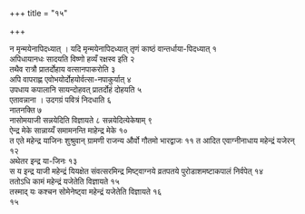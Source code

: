 +++
title = "१५"

+++

 

न मृन्मयेनापिदध्यात् । यदि मृन्मयेनापिदध्यात् तृणं काष्ठं
वान्तर्धाया-पिदध्यात् १   
अपिधायानधः सादयति
विष्णो हव्यँ रक्षस्व इति २   
तथैव रात्रौ प्रातर्दोहाय वत्सानपाकरोति ३   
अपि वापराह्ण एवोभयोर्दोहयोर्वत्सा-नपाकुर्यात् ४   
उपधाय कपालानि
सायन्दोहवत् प्रातर्दोहं दोहयति ५   
एतावन्नाना । उदगग्रं
पवित्रं निदधाति ६   
नातनक्ति ७   
नासोमयाजी सन्नयेदिति विज्ञायते ८
सन्नयेदित्येकेषाम् ९   
ऐन्द्र मेके सान्नाय्यँ समामनन्ति माहेन्द्र मेके १०   
त
एते महेन्द्र याजिनः शुश्रुवान् ग्रामणी राजन्य और्वो गौतमो भारद्वाजः ११
त आदित एवाग्नीनाधाय महेन्द्रं यजेरन् १२   
अथेतर इन्द्र या-जिनः १३   
स य
इन्द्र याजी महेन्द्रं यियक्षेत संवत्सरमिन्द्र मिष्ट्वाग्नये
व्रतपतये पुरोडाशमष्टाकपालं निर्वपेत् १४   
ततोऽधि कामं महेन्द्रं
यजेतेति विज्ञायते १५   
तस्माद् यः कश्चन सोमेनेष्ट्वा महेन्द्रं
यजेतेति विज्ञायते १६   
१५
